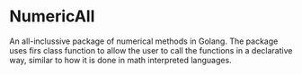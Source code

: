 # NumericAll
An all-inclussive package of numerical methods in Golang. The package uses firs class function to allow the user to call the functions in a declarative way, similar to how it is done in math interpreted languages. 
